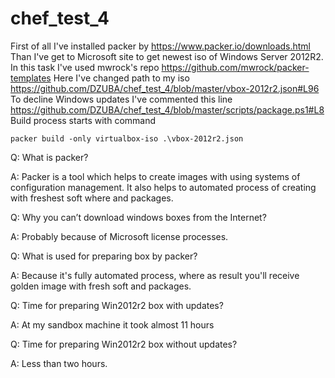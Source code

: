 # chef_test_4

First of all I've installed packer by https://www.packer.io/downloads.html
Than I've get to Microsoft site to get newest iso of Windows Server 2012R2.
In this task I've used mwrock's repo https://github.com/mwrock/packer-templates
Here I've changed path to my iso https://github.com/DZUBA/chef_test_4/blob/master/vbox-2012r2.json#L96
To decline Windows updates I've commented this line https://github.com/DZUBA/chef_test_4/blob/master/scripts/package.ps1#L8
Build process starts with command
```
packer build -only virtualbox-iso .\vbox-2012r2.json
```

Q: What is packer?

A: Packer is a tool which helps to create images with using systems of configuration management. It also helps to automated process of creating with freshest soft where and packages.

Q: Why you can’t download windows boxes from the Internet?

A: Probably because of Microsoft license processes.

Q: What is used for preparing box by packer?

A: Because it's fully automated process, where as result you'll receive golden image with fresh soft and packages.

Q: Time for preparing Win2012r2 box with updates?

A: At my sandbox machine it took almost 11 hours

Q: Time for preparing Win2012r2 box without updates?

A: Less than two hours.
